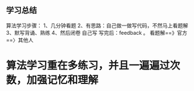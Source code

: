 ## 学习总结
算法学习步骤：
1、几分钟看题
2、有思路：自己做一做写代码，不然马上看题解
3、默写背诵、熟练
4、然后闭卷 自己写
写完后：feedback 。 看题解==》官方==〉其他人

# 算法学习重在多练习，并且一遍遍过次数，加强记忆和理解